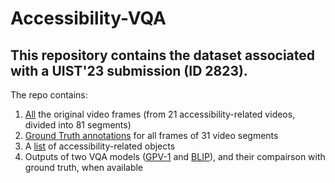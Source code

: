 # Accessibility-VQA

## This repository contains the dataset associated with a UIST'23 submission (ID 2823).

The repo contains:
1. [All](https://github.com/Shohan29531/Accessibility-VQA/tree/main/All%20Video%20Frames) the original video frames (from 21 accessibility-related videos, divided into 81 segments)
2. [Ground Truth annotations](https://github.com/Shohan29531/Accessibility-VQA/tree/main/Ground%20Truth%20Annotation) for all frames of 31 video segments
3. A [list](https://github.com/Shohan29531/Accessibility-VQA/blob/main/accessibility-related-objects.txt) of accessibility-related objects
4. Outputs of two VQA models ([GPV-1](https://github.com/Shohan29531/Accessibility-VQA/tree/main/GPV-1%20Outputs) and [BLIP](https://github.com/Shohan29531/Accessibility-VQA/tree/main/BLIP%20Outputs)), and their compairson with ground truth, when available
